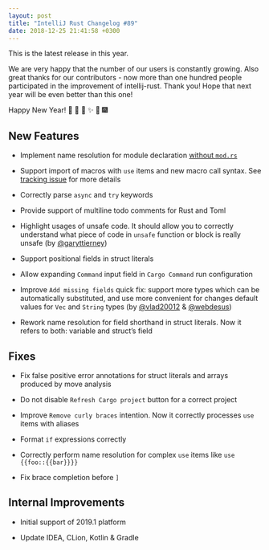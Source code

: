 ```yaml
---
layout: post
title: "IntelliJ Rust Changelog #89"
date: 2018-12-25 21:41:58 +0300
---
```


This is the latest release in this year. 

We are very happy that the number of our users is constantly growing. 
Also great thanks for our contributors - 
now more than one hundred people participated in the improvement of intellij-rust. Thank you!
Hope that next year will be even better than this one!

Happy New Year! :christmas_tree: :santa: :bell: :sparkles: :star2: :fireworks:

## New Features

* Implement name resolution for module declaration [without `mod.rs`](https://rust-lang-nursery.github.io/edition-guide/rust-2018/module-system/path-clarity.html#no-more-modrs)

* Support import of macros with `use` items and new macro call syntax. 
See [tracking issue](https://github.com/rust-lang/rust/pull/50911/) for more details

* Correctly parse `async` and `try` keywords

* Provide support of multiline todo comments for Rust and Toml

* Highlight usages of unsafe code. It should allow you to correctly understand 
what piece of code in `unsafe` function or block is really unsafe (by [@garyttierney])

* Support positional fields in struct literals

* Allow expanding `Command` input field in `Cargo Command` run configuration

* Improve `Add missing fields` quick fix: support more types which can be automatically substituted, 
and use more convenient for changes default values for `Vec` and `String` types (by [@vlad20012] & [@webdesus])

* Rework name resolution for field shorthand in struct literals. 
Now it refers to both: variable and struct’s field

## Fixes

* Fix false positive error annotations for struct literals and arrays produced by move analysis

* Do not disable `Refresh Cargo project` button for a correct project

* Improve `Remove curly braces` intention. Now it correctly processes `use` items with aliases

* Format `if` expressions correctly

* Correctly perform name resolution for complex `use` items like `use {{foo::{{bar}}}}`

* Fix brace completion before `]`

## Internal Improvements

* Initial support of 2019.1 platform

* Update IDEA, CLion, Kotlin & Gradle



[@garyttierney]: https://github.com/garyttierney
[@vlad20012]: https://github.com/vlad20012
[@webdesus]: https://github.com/webdesus
